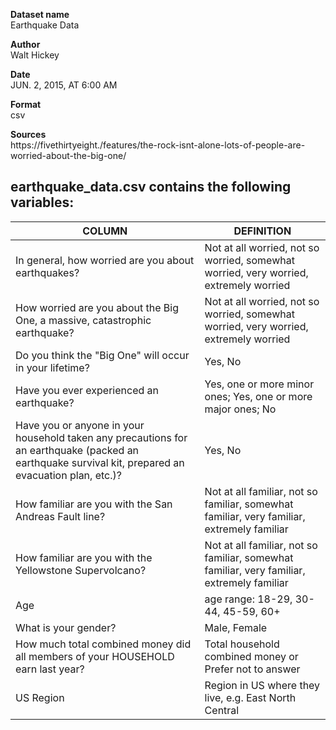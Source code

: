 **Dataset name <br />**
Earthquake Data

**Author <br />**
Walt Hickey

**Date <br />**
JUN. 2, 2015, AT 6:00 AM

**Format <br />**
csv

**Sources <br />**
https://fivethirtyeight./features/the-rock-isnt-alone-lots-of-people-are-worried-about-the-big-one/


## earthquake_data.csv contains the following variables:

| COLUMN | DEFINITION |
|--|--|
| In general, how worried are you about earthquakes?  | Not at all worried, not so worried, somewhat worried, very worried, extremely worried |   
| How worried are you about the Big One, a massive, catastrophic earthquake? | Not at all worried, not so worried, somewhat worried, very worried, extremely worried |
| Do you think the "Big One" will occur in your lifetime?| Yes, No|   
| Have you ever experienced an earthquake? | Yes, one or more minor ones; Yes, one or more major ones; No |
| Have you or anyone in your household taken any precautions for an earthquake (packed an earthquake survival kit, prepared an evacuation plan, etc.)?| Yes, No|   
| How familiar are you with the San Andreas Fault line? | Not at all familiar, not so familiar, somewhat familiar, very familiar, extremely familiar |
| How familiar are you with the Yellowstone Supervolcano?| Not at all familiar, not so familiar, somewhat familiar, very familiar, extremely familiar |   
| Age | age range: 18-29, 30-44, 45-59, 60+ |
| What is your gender?| Male, Female |   
| How much total combined money did all members of your HOUSEHOLD earn last year? | Total household combined money or Prefer not to answer |
| US Region | Region in US where they live, e.g. East North Central |
                  	
